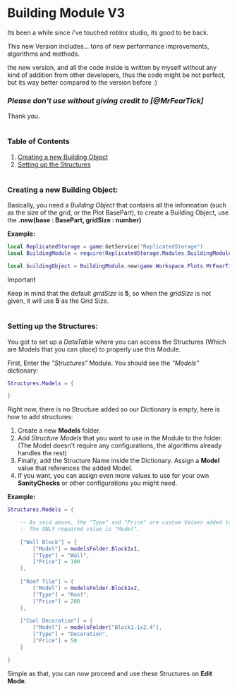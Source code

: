 # Building Module V3

Its been a while since i've touched roblox studio, its good to be back.
	
This new Version includes...
tons of new performance improvements, algorithms and methods.
	
the new version, and all the code inside is written by myself without any kind of addition from other developers,
thus the code might be not perfect, but its way better compared to the version before :)
	
### *Please don't use without giving credit to [@MrFearTick]*

Thank you.

#

### Table of Contents

1. [Creating a new Building Object](#creating-a-new-building-object)
2. [Setting up the Structures](#setting-up-the-structures)

#

### Creating a new Building Object:

Basically, you need a *Building Object* that contains all the information (such as the size of the grid, or the Plot BasePart),
to create a Building Object, use the **.new(base : BasePart, gridSize : number)** 

**Example:**

```lua
local ReplicatedStorage = game:GetService("ReplicatedStorage")
local BuildingModule = require(ReplicatedStorage.Modules.BuildingModuleMain)

local buildingObject = BuildingModule.new(game.Workspace.Plots.MrFearTick_PLOT, 5)
```

> [!IMPORTANT]
> Keep in mind that the default *gridSize* is **5**, so when the *gridSize* is not given, it will use **5** as the Grid Size.

#

### Setting up the Structures:

You got to set up a *DataTable* where you can access the Structures (Which are Models that you can place) to properly use this Module.

First, Enter the *"Structures"* Module. You should see the *"Models"* dictionary:

```lua
Structures.Models = {

}
```

Right now, there is no Structure added so our Dictionary is empty,
here is how to add structures:

1. Create a new **Models** folder.
2. Add *Structure Models* that you want to use in the Module to the folder. (The Model doesn't require any configurations, the algorithms already handles the rest)
3. Finally, add the Structure Name inside the Dictionary. Assign a **Model** value that references the added Model.
4. If you want, you can assign even more values to use for your own **SanityChecks** or other configurations you might need.

**Example:**

```lua
Structures.Models = {

	-- As said above, the "Type" and "Price" are custom Values added to show in the example,
	-- The ONLY required value is "Model".
	
	["Wall Block"] = {
		["Model"] = modelsFolder.Block1x1,
		["Type"] = "Wall",
		["Price"] = 100
	},
	
	["Roof Tile"] = {
		["Model"] = modelsFolder.Block1x2,
		["Type"] = "Roof",
		["Price"] = 200
	},
	
	["Cool Decoration"] = {
		["Model"] = modelsFolder["Block1.1x2.4"],
		["Type"] = "Decoration",
		["Price"] = 50
	}

}
```

Simple as that, you can now proceed and use these Structures on **Edit Mode**.

#
